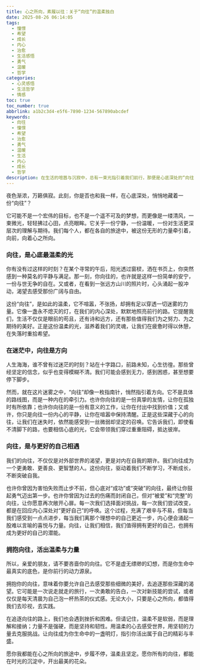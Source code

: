 ```yaml
---
title: 心之所向，素履以往：关于“向往”的温柔独白
date: 2025-08-26 06:14:05
tags:
  - 憧憬
  - 希望
  - 成长
  - 内心
  - 治愈
  - 生活感悟
  - 勇气
  - 温暖
  - 哲学
categories:
  - 心灵感悟
  - 生活哲学
  - 情感
toc: true
toc_number: true
abbrlink: a1b2c3d4-e5f6-7890-1234-567890abcdef
keywords:
  - 向往
  - 憧憬
  - 希望
  - 治愈
  - 勇气
  - 温暖
  - 生活
  - 内心
  - 成长
  - 哲学
description: 在生活的喧嚣与沉寂中，总有一束光指引着我们前行，那便是心底深处的“向往”。它不是遥不可及的梦想，而是滋养灵魂的温柔力量，是迷茫时的方向，是与更好自己相遇的契机。这篇文章，是一场关于向往的内心对话，愿它能触及你心底最柔软的地方，为你注入前行的勇气与温暖。
---
```


夜色渐浓，万籁俱寂。此刻，你是否也和我一样，在心底深处，悄悄地藏着一份“向往”？

它可能不是一个宏伟的目标，也不是一个遥不可及的梦想，而更像是一缕清风，一束微光，轻轻拂过心田，点亮眼眸。它关乎一份宁静，一份温暖，一份对生活更深层次的理解与期待。我们每个人，都在各自的旅途中，被这份无形的力量牵引着，向前，向着心之所向。

### 向往，是心底最温柔的光

你有没有过这样的时刻？在某个寻常的午后，阳光透过窗棂，洒在书页上，你突然感到一种莫名的平静与满足。那一刻，你向往的，也许就是这样一份简单的安宁，一份与世无争的自在。又或者，在看到一张远方山川的照片时，心头涌起一股冲动，渴望去感受那份广阔与自由。

这份“向往”，是如此的温柔，它不喧嚣，不张扬，却拥有足以穿透一切迷雾的力量。它像一盏永不熄灭的灯，在我们的内心深处，默默地照亮前行的路。它提醒我们，生活不仅仅是眼前的苟且，还有诗和远方，还有那些值得我们为之努力、为之期待的美好。正是这份温柔的光，滋养着我们的灵魂，让我们在疲惫时得以休憩，在失落时重拾希望。

### 在迷茫中，向往是方向

人生海海，谁不曾有过迷茫的时刻？站在十字路口，前路未知，心生彷徨。那些曾经坚定的信念，似乎也变得模糊不清。我们可能会感到无力，感到困惑，甚至想要停下脚步。

然而，就在这片迷雾之中，“向往”却像一枚指南针，悄然指引着方向。它不是具体的路线图，而是一种内在的牵引力。也许你向往的是一份真挚的友情，让你在孤独时有所依靠；也许你向往的是一份有意义的工作，让你在付出中找到价值；又或许，你只是向往一份内心的平静，让你在喧嚣中保持清醒。正是这些深藏于心的向往，让我们在迷失时，依然能感受到一丝微弱却坚定的召唤。它告诉我们，即使看不清脚下的路，也要相信心底的光，它会带领我们穿过重重阻碍，抵达彼岸。

### 向往，是与更好的自己相遇

我们的向往，不仅仅是对外部世界的渴望，更是对内在自我的期许。我们向往成为一个更勇敢、更善良、更智慧的人。这份向往，驱动着我们不断学习，不断成长，不断突破自我。

也许你曾因为害怕失败而止步不前，但心底对“成功”或“突破”的向往，最终让你鼓起勇气迈出第一步。也许你曾因为过去的伤痛而封闭自己，但对“被爱”和“完整”的向往，让你愿意再次敞开心扉。每一次我们选择面对挑战，每一次我们尝试改变，都是在回应内心深处对“更好自己”的呼唤。这个过程，充满了艰辛与不易，但每当我们感受到一点点进步，每当我们离那个理想中的自己更近一步，内心便会涌起一股难以言喻的喜悦与力量。向往，让我们相信，我们值得拥有更好的自己，也拥有成为更好的自己的潜能。

### 拥抱向往，活出温柔与力量

所以，亲爱的朋友，请不要吝啬你的向往。它不是虚无缥缈的幻想，而是你生命中最真实的底色，是你前行的动力源泉。

拥抱你的向往，意味着你要允许自己去感受那些细微的美好，去追逐那些深藏的渴望。它可能是一次说走就走的旅行，一次勇敢的告白，一次对新技能的尝试，或者仅仅是每天清晨为自己泡一杯热茶的仪式感。无论大小，只要是心之所向，都值得我们去珍视，去实践。

在追逐向往的路上，我们也会遇到挫折和困难。但请记住，温柔不是软弱，而是理解和接纳；力量不是强硬，而是坚持和韧性。用温柔的心去感受世界，用坚韧的力量去克服挑战。让向往成为你生命中的一盏明灯，指引你活出属于自己的精彩与丰盛。

愿你我都能在心之所向的旅途中，步履不停，温柔且坚定。愿你所有的向往，都能在时光的沉淀中，开出最美的花朵。